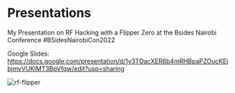 # Presentations

My Presentation on RF Hacking with a Flipper Zero at the Bsides Nairobi Conference #BSidesNairobiCon2022

Google Slides: https://docs.google.com/presentation/d/1y3TOacXER6b4mRHBpaPZOucKEjbjmvVUKlMT3BpVfqw/edit?usp=sharing


![rf-flipper](https://user-images.githubusercontent.com/28440950/191450252-68eac12e-e9af-423e-a5de-65429c96079e.png)
